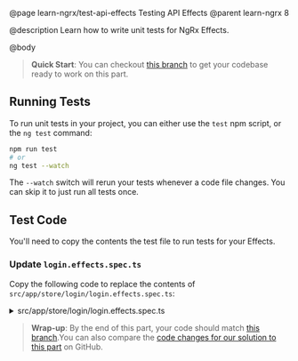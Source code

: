 @page learn-ngrx/test-api-effects Testing API Effects
@parent learn-ngrx 8

@description Learn how to write unit tests for NgRx Effects.

@body


> **Quick Start**: You can checkout [this branch](https://github.com/bitovi/angular-ngrx-chat/tree/create-api-effcts) to get your codebase ready to work on this part.

## Running Tests

To run unit tests in your project, you can either use the `test` npm script, or the `ng test` command:

```bash
npm run test
# or
ng test --watch
```

The `--watch` switch will rerun your tests whenever a code file changes. You can skip it to just run all tests once.


## Test Code

You'll need to copy the contents the test file to run tests for your Effects.
### Update `login.effects.spec.ts` 

Copy the following code to replace the contents of `src/app/store/login/login.effects.spec.ts`:

<details>
<summary>src/app/store/login/login.effects.spec.ts</summary>
@sourceref ./login.effects.spec.ts
</details>


> **Wrap-up**: By the end of this part, your code should match [this branch](https://github.com/bitovi/angular-ngrx-chat/tree/test-api-effects).You can also compare the [code changes for our solution to this part](https://github.com/bitovi/angular-ngrx-chat/compare/create-api-effects...test-api-effects) on GitHub.